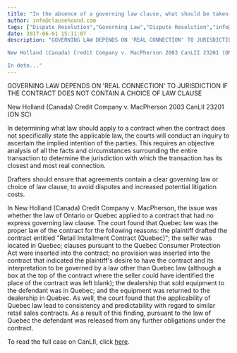 ```yaml
---
title: "In the absence of a governing law clause, what should be taken into consideration when deciding what law will govern a contract?"
author: info@clausehound.com
tags: ["Dispute Resolution","Governing Law","Dispute Resolution","info@clausehound.com","Choice of Law"]
date: 2017-06-01 15:11:07
description: "GOVERNING LAW DEPENDS ON 'REAL CONNECTION' TO JURISDICTION IF THE CONTRACT DOES NOT CONTAIN A CHOICE OF LAW CLAUSE

New Holland (Canada) Credit Company v. MacPherson 2003 CanLII 23201 (ON SC)

In dete..."
---
```


GOVERNING LAW DEPENDS ON 'REAL CONNECTION' TO JURISDICTION IF THE CONTRACT DOES NOT CONTAIN A CHOICE OF LAW CLAUSE

New Holland (Canada) Credit Company v. MacPherson 2003 CanLII 23201 (ON SC)

In determining what law should apply to a contract when the contract does not specifically state the applicable law, the courts will conduct an inquiry to ascertain the implied intention of the parties. This requires an objective analysis of all the facts and circumstances surrounding the entire transaction to determine the jurisdiction with which the transaction has its closest and most real connection.

Drafters should ensure that agreements contain a clear governing law or choice of law clause, to avoid disputes and increased potential litigation costs.

In New Holland (Canada) Credit Company v. MacPherson, the issue was whether the law of Ontario or Quebec applied to a contract that had no express governing law clause. The court found that Quebec law was the proper law of the contract for the following reasons: the plaintiff drafted the contract entitled "Retail Installment Contract (Quebec)"; the seller was located in Quebec; clauses pursuant to the Quebec Consumer Protection Act were inserted into the contract; no provision was inserted into the contract that indicated the plaintiff's desire to have the contract and its interpretation to be governed by a law other than Quebec law (although a box at the top of the contract where the seller could have identified the place of the contract was left blank); the dealership that sold equipment to the defendant was in Quebec; and the equipment was returned to the dealership in Quebec. As well, the court found that the applicability of Quebec law lead to consistency and predictability with regard to similar retail sales contracts. As a result of this finding, pursuant to the law of Quebec the defendant was released from any further obligations under the contract.

To read the full case on CanLII, click [here](http://canlii.ca/t/7bcc).